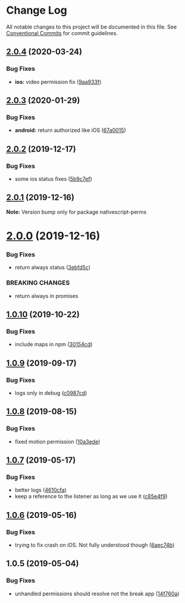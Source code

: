 # Change Log

All notable changes to this project will be documented in this file.
See [Conventional Commits](https://conventionalcommits.org) for commit guidelines.

## [2.0.4](https://github.com/Akylas/nativescript-perms/compare/v2.0.3...v2.0.4) (2020-03-24)


### Bug Fixes

* **ios:** video permission fix ([9aa933f](https://github.com/Akylas/nativescript-perms/commit/9aa933f))





## [2.0.3](https://github.com/Akylas/nativescript-perms/compare/v2.0.2...v2.0.3) (2020-01-29)


### Bug Fixes

* **android:** return authorized like iOS ([67a0015](https://github.com/Akylas/nativescript-perms/commit/67a0015))





## [2.0.2](https://github.com/Akylas/nativescript-perms/compare/v2.0.1...v2.0.2) (2019-12-17)


### Bug Fixes

* some ios status fixes ([5b9c7ef](https://github.com/Akylas/nativescript-perms/commit/5b9c7ef))





## [2.0.1](https://github.com/Akylas/nativescript-perms/compare/v2.0.0...v2.0.1) (2019-12-16)

**Note:** Version bump only for package nativescript-perms





# [2.0.0](https://github.com/Akylas/nativescript-perms/compare/v1.0.10...v2.0.0) (2019-12-16)


### Bug Fixes

* return always status ([3ebfd5c](https://github.com/Akylas/nativescript-perms/commit/3ebfd5c))


### BREAKING CHANGES

* return always in promises





## [1.0.10](https://github.com/Akylas/nativescript-perms/compare/v1.0.9...v1.0.10) (2019-10-22)


### Bug Fixes

* include maps in npm ([30154cd](https://github.com/Akylas/nativescript-perms/commit/30154cd))





## [1.0.9](https://github.com/Akylas/nativescript-perms/compare/v1.0.8...v1.0.9) (2019-09-17)


### Bug Fixes

* logs only in debug ([c0987cd](https://github.com/Akylas/nativescript-perms/commit/c0987cd))





## [1.0.8](https://github.com/Akylas/nativescript-perms/compare/v1.0.7...v1.0.8) (2019-08-15)


### Bug Fixes

* fixed motion permission ([10a3ede](https://github.com/Akylas/nativescript-perms/commit/10a3ede))





## [1.0.7](https://github.com/Akylas/nativescript-perms/compare/v1.0.6...v1.0.7) (2019-05-17)


### Bug Fixes

* better logs ([4610cfa](https://github.com/Akylas/nativescript-perms/commit/4610cfa))
* keep a reference to the listener as long as we use it ([c85e4f9](https://github.com/Akylas/nativescript-perms/commit/c85e4f9))





## [1.0.6](https://github.com/Akylas/nativescript-perms/compare/v1.0.5...v1.0.6) (2019-05-16)


### Bug Fixes

* trying to fix crash on iOS. Not fully understood though ([6aec74b](https://github.com/Akylas/nativescript-perms/commit/6aec74b))





## 1.0.5 (2019-05-04)


### Bug Fixes

* unhandled permissions should resolve not the break app ([14f760a](https://github.com/Akylas/nativescript-perms/commit/14f760a))
